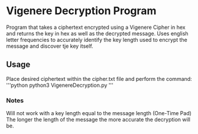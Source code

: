 # Vigenere Decryption Program
Program that takes a ciphertext encrypted using a Vigenere Cipher in hex and returns the key in hex as well as the decrypted message. Uses english letter frequencies to accurately identify the key length used to encrypt the message and discover tje key itself.
## Usage 
Place desired ciphertext within the cipher.txt file and perform the command:
'''python
python3 VigenereDecryption.py
'''

### Notes
Will not work with a key length equal to the message length (One-Time Pad) <br />
The longer the length of the message the more accurate the decryption will be.
